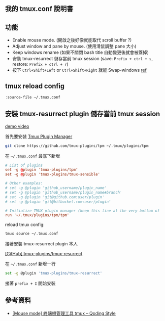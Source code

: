 ## 我的 tmux.conf 說明書


## 功能


- Enable mouse mode. (開啟之後好像就能取代 scroll buffer ?)
- Adjust window and pane by mouse. (使用滑鼠調整 pane 大小)
- Keep windows rename (如果不關閉 bash title 自動變更後就會被蓋掉)
- 安裝 tmux-resurrect 儲存當前 tmux session (save: `Prefix + ctrl + s`, restore: `Prefix + ctrl + r`)
- 按下 `Ctrl+Shift+Left` or `Ctrl+Shift+Right` 就能 Swap-windows [ref](https://superuser.com/questions/343572/how-do-i-reorder-tmux-windows)

## tmux reload config


```bash
:source-file ~/.tmux.conf
```

## 安裝 tmux-resurrect plugin 儲存當前 tmux session


[demo video](https://vimeo.com/104763018)

首先要安裝 [Tmux Plugin Manager](https://github.com/tmux-plugins/tpm#tmux-plugin-manager)


```bash
git clone https://github.com/tmux-plugins/tpm ~/.tmux/plugins/tpm
```

在 `~/.tmux.conf` 最底下新增

```conf
# List of plugins
set -g @plugin 'tmux-plugins/tpm'
set -g @plugin 'tmux-plugins/tmux-sensible'

# Other examples:
# set -g @plugin 'github_username/plugin_name'
# set -g @plugin 'github_username/plugin_name#branch'
# set -g @plugin 'git@github.com:user/plugin'
# set -g @plugin 'git@bitbucket.com:user/plugin'

# Initialize TMUX plugin manager (keep this line at the very bottom of tmux.conf)
run '~/.tmux/plugins/tpm/tpm'
```

reload tmux config

```bash
tmux source ~/.tmux.conf
```

接著安裝 tmux-resurrect plugin 本人

[[GitHub] tmux-plugins/tmux-resurrect](https://github.com/tmux-plugins/tmux-resurrect)

在 `~/.tmux.conf` 新增一行

```bash
set -g @plugin 'tmux-plugins/tmux-resurrect'
```

接著 `prefix + I` 開始安裝


## 參考資料


- [[Mouse mode] 終端機管理工具 tmux – Qoding Style](https://blog.qoding.us/2020/12/%E7%B5%82%E7%AB%AF%E6%A9%9F%E7%AE%A1%E7%90%86%E5%B7%A5%E5%85%B7-tmux/)
